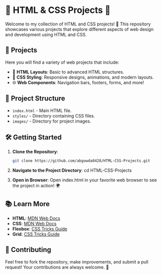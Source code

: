 # 🌟 HTML & CSS Projects 🌟

Welcome to my collection of HTML and CSS projects! 🎉 This repository showcases various projects that explore different aspects of web design and development using HTML and CSS. 

## 🚀 Projects

Here you will find a variety of web projects that include:

- 📄 **HTML Layouts**: Basic to advanced HTML structures.
- 🎨 **CSS Styling**: Responsive designs, animations, and modern layouts.
- 🌐 **Web Components**: Navigation bars, footers, forms, and more!

## 📁 Project Structure

- `index.html` - Main HTML file.
- `styles/` - Directory containing CSS files.
- `images/` - Directory for project images.

## 🛠️ Getting Started

1. **Clone the Repository**:
   ```bash
   git clone https://github.com/abgowda0428/HTML-CSS-Projects.git

2. **Navigate to the Project Directory**:
   cd HTML-CSS-Projects
   
4. **Open in Browser**:
   Open index.html in your favorite web browser to see the project in action! 🌍
   
   
## 📚 Learn More

- **HTML**: [MDN Web Docs](https://developer.mozilla.org/en-US/docs/Web/HTML)
- **CSS**: [MDN Web Docs](https://developer.mozilla.org/en-US/docs/Web/CSS)
- **Flexbox**: [CSS Tricks Guide](https://css-tricks.com/snippets/css/a-guide-to-flexbox/)
- **Grid**: [CSS Tricks Guide](https://css-tricks.com/snippets/css/complete-guide-grid/)

## 🤝 Contributing

Feel free to fork the repository, make improvements, and submit a pull request! Your contributions are always welcome. 🙌
